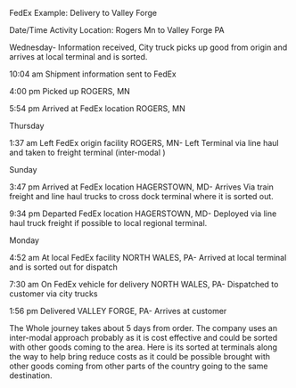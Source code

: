 FedEx Example: Delivery to Valley Forge

Date/Time Activity Location: Rogers Mn to Valley Forge PA

Wednesday- Information received, City truck picks up good from origin  and arrives at local terminal and is sorted.

10:04 am Shipment information sent to FedEx

4:00 pm Picked up ROGERS, MN

5:54 pm Arrived at FedEx location ROGERS, MN

Thursday

1:37 am Left FedEx origin facility ROGERS, MN- Left Terminal via line haul and taken to freight terminal (inter-modal )

Sunday

3:47 pm Arrived at FedEx location HAGERSTOWN, MD- Arrives Via train freight and line haul trucks to cross dock terminal where it is sorted out.

9:34 pm Departed FedEx location HAGERSTOWN, MD- Deployed via line haul truck freight if possible to local regional terminal.

Monday

4:52 am At local FedEx facility NORTH WALES, PA- Arrived at local terminal and is sorted out for dispatch

7:30 am On FedEx vehicle for delivery NORTH WALES, PA- Dispatched to customer via city trucks 

1:56 pm Delivered VALLEY FORGE, PA- Arrives at customer

The Whole journey takes about 5 days from order. The company uses an inter-modal approach probably as it is cost effective and could be sorted with other goods coming to the area. Here is its sorted at terminals along the way to help bring reduce costs as it could be possible brought with  other goods coming from other parts of the country going to the same destination.
